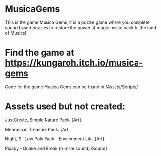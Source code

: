 # MusicaGems

This is the game Musica Gems, it is a puzzle game where you complete sound based puzzles to restore the power of magic music back to the land of Musica!

# Find the game at https://kungaroh.itch.io/musica-gems

Code for the game Musica Gems can be found in /Assets/Scripts/

# Assets used but not created:
JustCreate,  Simple Nature Pack. [Art].

Mehrasaur, Treasure Pack. [Art].

Night, S., Low Poly Pack - Environment Lite. [Art].

Pixaby - Quake and Break (rumble sound) [Sound]
